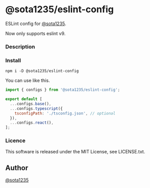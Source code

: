# @sota1235/eslint-config

ESLint config for [@sota1235](https://github.com/sota1235).

Now only supports eslint v9.

### Description

### Install

```shell
npm i -D @sota1235/eslint-config
```

You can use like this.

```javascript
import { configs } from '@sota1235/eslint-config';

export default [
  ...configs.base(),
  ...configs.typescript({
    tsconfigPath: './tsconfig.json', // optional
  }),
  ...configs.react(),
];
```

### Licence

This software is released under the MIT License, see LICENSE.txt.

## Author

[@sota1235](https://github.com/sota1235)
